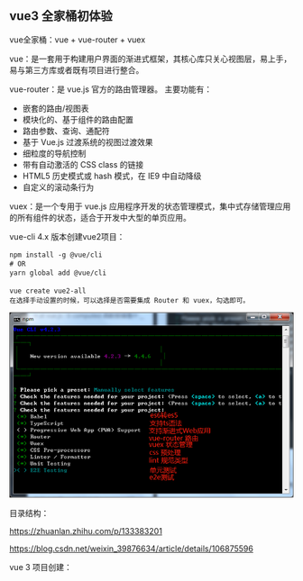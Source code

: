 ## vue3 全家桶初体验

vue全家桶：vue + vue-router + vuex

vue：是一套用于构建用户界面的渐进式框架，其核心库只关心视图层，易上手，易与第三方库或者既有项目进行整合。

vue-router：是 vue.js 官方的路由管理器。
主要功能有：
* 嵌套的路由/视图表
* 模块化的、基于组件的路由配置
* 路由参数、查询、通配符
* 基于 Vue.js 过渡系统的视图过渡效果
* 细粒度的导航控制
* 带有自动激活的 CSS class 的链接
* HTML5 历史模式或 hash 模式，在 IE9 中自动降级
* 自定义的滚动条行为

vuex：是一个专用于 vue.js 应用程序开发的状态管理模式，集中式存储管理应用的所有组件的状态，适合于开发中大型的单页应用。



vue-cli 4.x 版本创建vue2项目：
```
npm install -g @vue/cli
# OR
yarn global add @vue/cli

vue create vue2-all
在选择手动设置的时候，可以选择是否需要集成 Router 和 vuex，勾选即可。
```
![vue2构建全家桶选择自定义配置](./vue2构建全家桶选择自定义配置.png)

目录结构：

https://zhuanlan.zhihu.com/p/133383201

https://blog.csdn.net/weixin_39876634/article/details/106875596

vue 3 项目创建：

